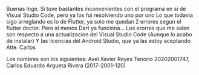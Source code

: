 Buenas Inge. 
Si tuve bastantes inconvenientes con el programa en si de Visual Studio Code, pero ya los fui resolviendo uno por uno
Lo que todavia sigo arreglando es lo de Flutter, ya solo me quedan 2 errores segun el flutter doctor. 
Pero al menos Dart ya funciona... 
Los erorres que me salen son respecto a una actualizacion del Visual Studio Code (Aunque lo acabo de instalar) 
Y las licencias del Android Studio, que ya las estoy aceptando 
Atte. Carlos

Los nombres son los siguientes:
Axel Xavier Reyes Tenorio 20202001747,
Carlos Eduardo Argueta Rivera (2017-2001-120)


